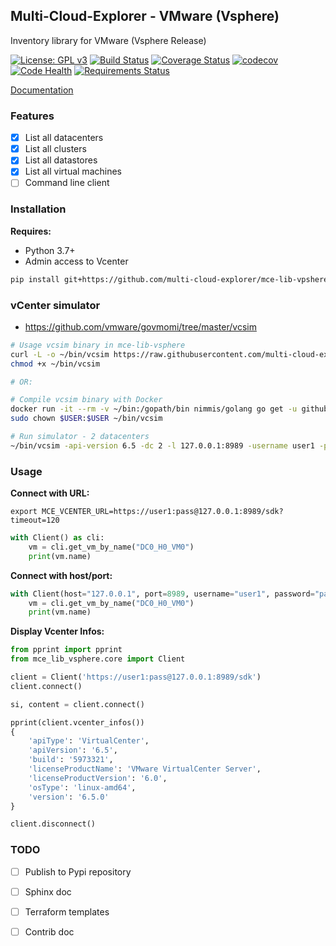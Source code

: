 ## Multi-Cloud-Explorer - VMware (Vsphere)

Inventory library for VMware (Vsphere Release)

[![License: GPL v3](https://img.shields.io/badge/License-GPLv3-blue.svg)](https://www.gnu.org/licenses/gpl-3.0)
[![Build Status](https://travis-ci.org/multi-cloud-explorer/mce-lib-vsphere.svg)](https://travis-ci.org/multi-cloud-explorer/mce-lib-vsphere)
[![Coverage Status](https://coveralls.io/repos/github/multi-cloud-explorer/mce-lib-vsphere/badge.svg?branch=master)](https://coveralls.io/github/multi-cloud-explorer/mce-lib-vsphere?branch=master)
[![codecov](https://codecov.io/gh/multi-cloud-explorer/mce-lib-vsphere/branch/master/graph/badge.svg)](https://codecov.io/gh/multi-cloud-explorer/mce-lib-vsphere)
[![Code Health](https://landscape.io/github/multi-cloud-explorer/mce-lib-vsphere/master/landscape.svg?style=flat)](https://landscape.io/github/multi-cloud-explorer/mce-lib-vsphere/master)
[![Requirements Status](https://requires.io/github/multi-cloud-explorer/mce-lib-vsphere/requirements.svg?branch=master)](https://requires.io/github/multi-cloud-explorer/mce-lib-vsphere/requirements/?branch=master)

[Documentation](https://multi-cloud-explorer.readthedocs.org)

### Features

- [X] List all datacenters
- [X] List all clusters
- [X] List all datastores
- [X] List all virtual machines
- [ ] Command line client

### Installation

**Requires:**

- Python 3.7+
- Admin access to Vcenter

```bash
pip install git+https://github.com/multi-cloud-explorer/mce-lib-vpshere.git
```

### vCenter simulator

- https://github.com/vmware/govmomi/tree/master/vcsim

```bash
# Usage vcsim binary in mce-lib-vsphere
curl -L -o ~/bin/vcsim https://raw.githubusercontent.com/multi-cloud-explorer/mce-lib-vpshere/master/tests/utils/vcsim
chmod +x ~/bin/vcsim

# OR:

# Compile vcsim binary with Docker
docker run -it --rm -v ~/bin:/gopath/bin nimmis/golang go get -u github.com/vmware/govmomi/vcsim
sudo chown $USER:$USER ~/bin/vcsim

# Run simulator - 2 datacenters
~/bin/vcsim -api-version 6.5 -dc 2 -l 127.0.0.1:8989 -username user1 -password pass
```

### Usage

**Connect with URL:**

```shell
export MCE_VCENTER_URL=https://user1:pass@127.0.0.1:8989/sdk?timeout=120
```
```python
with Client() as cli:
    vm = cli.get_vm_by_name("DC0_H0_VM0")
    print(vm.name)
```

**Connect with host/port:**

```python
with Client(host="127.0.0.1", port=8989, username="user1", password="pass") as cli:
    vm = cli.get_vm_by_name("DC0_H0_VM0")
    print(vm.name)
```

**Display Vcenter Infos:**

```python
from pprint import pprint
from mce_lib_vsphere.core import Client

client = Client('https://user1:pass@127.0.0.1:8989/sdk')
client.connect()

si, content = client.connect()

pprint(client.vcenter_infos())
{
    'apiType': 'VirtualCenter',
    'apiVersion': '6.5',
    'build': '5973321',
    'licenseProductName': 'VMware VirtualCenter Server',
    'licenseProductVersion': '6.0',
    'osType': 'linux-amd64',
    'version': '6.5.0'
}

client.disconnect()
```

### TODO

- [ ] Publish to Pypi repository
- [ ] Sphinx doc
- [ ] Terraform templates
- [ ] Contrib doc

